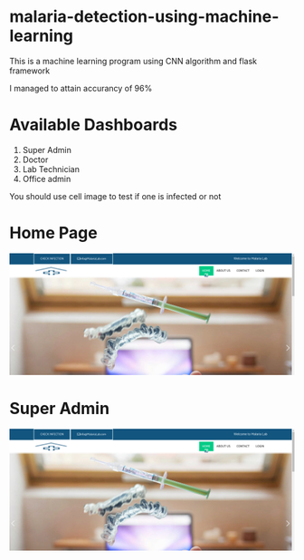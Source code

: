# malaria-detection-using-machine-learning

This is a machine learning program using CNN algorithm and flask framework

I managed to attain accurancy of 96%

# Available Dashboards
1. Super Admin
2. Doctor
3. Lab Technician
4. Office admin

You should use cell image to test if one is infected or not

# Home Page

<img src = "https://github.com/sammypeter/malaria-detection-using-machine-learning/blob/main/index.png">

# Super Admin

<img src = "https://github.com/sammypeter/malaria-detection-using-machine-learning/blob/main/index.png">
